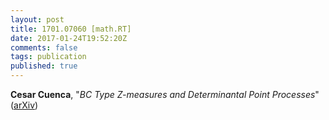 ```yaml
---
layout: post
title: 1701.07060 [math.RT]
date: 2017-01-24T19:52:20Z
comments: false
tags: publication
published: true
---
```


<b>Cesar Cuenca</b>, "<i>BC Type Z-measures and Determinantal Point Processes</i>" ([arXiv](http://arxiv.org/abs/1701.07060v1))
